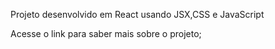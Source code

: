 Projeto desenvolvido em React usando JSX,CSS e JavaScript

Acesse o link para saber mais sobre o projeto;